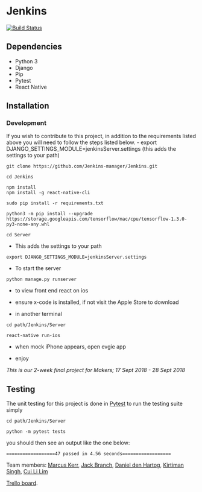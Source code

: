 # Jenkins
[![Build Status](https://travis-ci.org/Jenkins-manager/Jenkins.svg?branch=master)](https://travis-ci.org/Jenkins-manager/Jenkins)

## Dependencies

- Python 3
- Django
- Pip
- Pytest
- React Native

## Installation

### Development

If you wish to contribute to this project, in addition to the requirements listed above you will need to follow the steps listed below.
    - export DJANGO_SETTINGS_MODULE=jenkinsServer.settings (this adds the settings to your path)
```
git clone https://github.com/Jenkins-manager/Jenkins.git
```

```
cd Jenkins
```
```
npm install
npm install -g react-native-cli
```
```
sudo pip install -r requirements.txt
```
```
python3 -m pip install --upgrade https://storage.googleapis.com/tensorflow/mac/cpu/tensorflow-1.3.0-py3-none-any.whl
```

```
cd Server
```

* This adds the settings to your path
```
export DJANGO_SETTINGS_MODULE=jenkinsServer.settings
```
* To start the server

```
python manage.py runserver
```
* to view front end react on ios

* ensure x-code is installed, if not visit the Apple Store to download

* in another terminal
```
cd path/Jenkins/Server
```
```
react-native run-ios
```
* when mock iPhone appears, open evgie app

* enjoy

*This is our 2-week final project for Makers; 17 Sept 2018 - 28 Sept 2018*  

## Testing

The unit testing for this project is done in [Pytest](https://docs.pytest.org/en/latest/) to run the testing suite simply
```
cd path/Jenkins/Server
```
```
python -m pytest tests
```
you should then see an output like the one below:

    ==================47 passed in 4.56 seconds==================


Team members: [Marcus Kerr](https://github.com/MarcusKerr), [Jack Branch](https://github.com/pliantmeerkat), [Daniel den Hartog](https://github.com/velvetsnowman), [Kirtiman Singh](https://github.com/kirtimansingh93), [Cui Li Lim](https://github.com/limcuili)  

[Trello board](https://trello.com/b/jnnwcT3C/jenkins).
